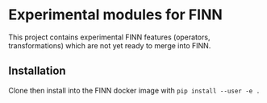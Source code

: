 # Experimental modules for FINN

This project contains experimental FINN features (operators, transformations) which are not yet ready to merge into FINN. 

## Installation

Clone then install into the FINN docker image with `pip install --user -e .`

